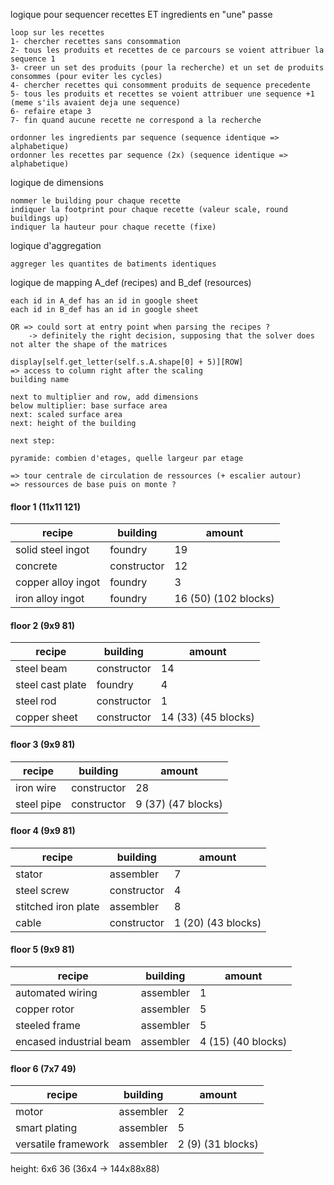 logique pour sequencer recettes ET ingredients en "une" passe

```
loop sur les recettes
1- chercher recettes sans consommation
2- tous les produits et recettes de ce parcours se voient attribuer la sequence 1
3- creer un set des produits (pour la recherche) et un set de produits consommes (pour eviter les cycles)
4- chercher recettes qui consomment produits de sequence precedente
5- tous les produits et recettes se voient attribuer une sequence +1 (meme s'ils avaient deja une sequence)
6- refaire etape 3
7- fin quand aucune recette ne correspond a la recherche
```

```
ordonner les ingredients par sequence (sequence identique => alphabetique)
ordonner les recettes par sequence (2x) (sequence identique => alphabetique)
```

logique de dimensions

```
nommer le building pour chaque recette
indiquer la footprint pour chaque recette (valeur scale, round buildings up)
indiquer la hauteur pour chaque recette (fixe)
```

logique d'aggregation

```
aggreger les quantites de batiments identiques
```

logique de mapping A_def (recipes) and B_def (resources)

```
each id in A_def has an id in google sheet
each id in B_def has an id in google sheet
```

```
OR => could sort at entry point when parsing the recipes ?
	-> definitely the right decision, supposing that the solver does not alter the shape of the matrices
```

```
display[self.get_letter(self.s.A.shape[0] + 5)][ROW]
=> access to column right after the scaling
building name

next to multiplier and row, add dimensions
below multiplier: base surface area
next: scaled surface area
next: height of the building
```

```
next step: 
```





```
pyramide: combien d'etages, quelle largeur par etage

=> tour centrale de circulation de ressources (+ escalier autour)
=> ressources de base puis on monte ?
```

#### floor 1 (11x11 121)

| recipe             | building    | amount               |
| ------------------ | ----------- | -------------------- |
| solid steel ingot  | foundry     | 19                   |
| concrete           | constructor | 12                   |
| copper alloy ingot | foundry     | 3                    |
| iron alloy ingot   | foundry     | 16 (50) (102 blocks) |

#### floor 2 (9x9 81)

| recipe           | building    | amount              |
| ---------------- | ----------- | ------------------- |
| steel beam       | constructor | 14                  |
| steel cast plate | foundry     | 4                   |
| steel rod        | constructor | 1                   |
| copper sheet     | constructor | 14 (33) (45 blocks) |

#### floor 3 (9x9 81)

| recipe     | building    | amount             |
| ---------- | ----------- | ------------------ |
| iron wire  | constructor | 28                 |
| steel pipe | constructor | 9 (37) (47 blocks) |

#### floor 4 (9x9 81)

| recipe              | building    | amount             |
| ------------------- | ----------- | ------------------ |
| stator              | assembler   | 7                  |
| steel screw         | constructor | 4                  |
| stitched iron plate | assembler   | 8                  |
| cable               | constructor | 1 (20) (43 blocks) |

#### floor 5 (9x9 81)

| recipe                  | building  | amount             |
| ----------------------- | --------- | ------------------ |
| automated wiring        | assembler | 1                  |
| copper rotor            | assembler | 5                  |
| steeled frame           | assembler | 5                  |
| encased industrial beam | assembler | 4 (15) (40 blocks) |

#### floor 6 (7x7 49)

| recipe              | building  | amount            |
| ------------------- | --------- | ----------------- |
| motor               | assembler | 2                 |
| smart plating       | assembler | 5                 |
| versatile framework | assembler | 2 (9) (31 blocks) |

height: 6x6 36 (36x4 -> 144x88x88)
